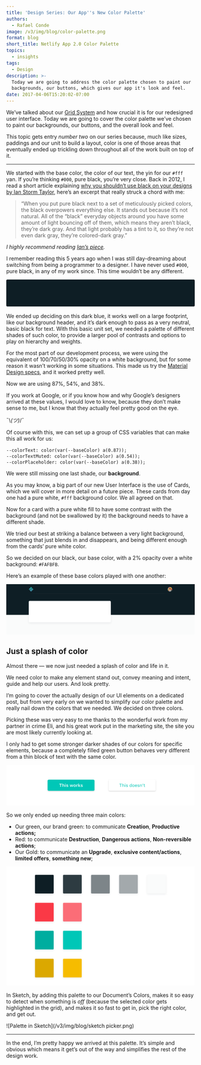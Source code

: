 ```yaml
---
title: 'Design Series: Our App''s New Color Palette'
authors:
  - Rafael Conde
image: /v3/img/blog/color-palette.png
format: blog
short_title: Netlify App 2.0 Color Palette
topics:
  - insights
tags:
  - Design
description: >-
  Today we are going to address the color palette chosen to paint our
  backgrounds, our buttons, which gives our app it's look and feel.
date: 2017-04-06T15:20:02-07:00
---
```


We’ve talked about our [Grid System](https://www.netlify.com/blog/2017/03/23/a-2.0-grid-system/) and how crucial it is for our redesigned user interface. Today we are going to cover the color palette we’ve chosen to paint our backgrounds, our buttons, and the overall look and feel.

This topic gets entry *number two* on our series because, much like sizes, paddings and our unit to build a layout, color is one of those areas that eventually ended up trickling down throughout all of the work built on top of it.

---

We started with the base color, the color of our text, the yin for our `#fff` yan. If you’re thinking `#000`, pure black, you’re very close. Back in 2012, I read a short article explaining [why you shouldn’t use black on your designs by Ian Storm Taylor](https://ianstormtaylor.com/design-tip-never-use-black), here’s an excerpt that really struck a chord with me:

> “When you put pure black next to a set of meticulously picked colors, the black overpowers everything else. It stands out because it’s not natural. All of the “black” everyday objects around you have some amount of light bouncing off of them, which means they aren’t black, they’re dark gray. And that light probably has a tint to it, so they’re not even dark gray, they’re colored-dark gray.”

*I highly recommend reading [Ian’s piece](https://ianstormtaylor.com/design-tip-never-use-black).*

I remember reading this 5 years ago when I was still day-dreaming about switching from being a programmer to a designer. I have never used `#000`, pure black, in any of my work since. This time wouldn’t be any different.

![Our background's dark blue color](/v3/img/blog/background-color.png)

We ended up deciding on this dark blue, it works well on a large footprint, like our background header, and it’s dark enough to pass as a very neutral, basic black for text.
With this basic unit set, we needed a palette of different shades of such color, to provide a larger pool of contrasts and options to play on hierarchy and weights.

For the most part of our development process, we were using the equivalent of 100/70/50/30% opacity on a white background, but for some reason it wasn’t working in some situations. This made us try the [Material Design specs](https://material.io/guidelines/style/color.html#color-text-background-colors), and it worked pretty well.

Now we are using 87%, 54%, and 38%.

If you work at Google, or if you know how and why Google’s designers arrived at these values, I would love to know, because they don’t make sense to me, but I know that they actually feel pretty good on the eye.

¯\\*(ツ)*/¯

Of course with this, we can set up a group of CSS variables that can make this all work for us:

    --colorText: color(var(--baseColor) a(0.87));
    --colorTextMuted: color(var(--baseColor) a(0.54));
    --colorPlaceholder: color(var(--baseColor) a(0.38));

We were still missing one last shade, our **background**.

As you may know, a big part of our new User Interface is the use of Cards, which we will cover in more detail on a future piece. These cards from day one had a pure white, `#fff` background color. We all agreed on that.

Now for a card with a pure white fill to have some contrast with the background (and not be swallowed by it) the background needs to have a different shade.

We tried our best at striking a balance between a very light background, something that just blends in and disappears, and being different enough from the cards’ pure white color.

So we decided on our black, our base color, with a 2% opacity over a white background: `#FAFBFB`.

Here’s an example of these base colors played with one another:

![Our background header, with card](/v3/img/blog/header-example.png)

## Just a splash of color

Almost there — we now just needed a splash of color and life in it.

We need color to make any element stand out, convey meaning and intent, guide and help our users. And look pretty.

I’m going to cover the actually design of our UI elements on a dedicated post, but from very early on we wanted to simplify our color palette and really nail down the colors that we needed. We decided on three colors.

Picking these was very easy to me thanks to the wonderful work from my partner in crime Eli, and his great work put in the marketing site, the site you are most likely currently looking at.

I only had to get some stronger darker shades of our colors for specific elements, because a completely filled green button behaves very different from a thin block of text with the same color.

![example of difference between using a color for background or text](/v3/img/blog/contrast.png)

So we only ended up needing three main colors:

* Our green, our brand green: to communicate **Creation**, **Productive actions;**
* Red: to communicate **Destruction**, **Dangerous actions**, **Non-reversible actions**;
* Our Gold: to communicate an **Upgrade**, **exclusive content/actions**, **limited offers**, **something new**;

![Our final color palette](/v3/img/blog/color-palette.png)

In Sketch, by adding this palette to our Document’s Colors, makes it so easy to detect when something is *off* (because the selected color gets highlighted in the grid), and makes it so fast to get in, pick the right color, and get out.

![Palette in Sketch](/v3/img/blog/sketch picker.png)

---

In the end, I’m pretty happy we arrived at this palette. It’s simple and obvious which means it get’s out of the way and simplifies the rest of the design work.
